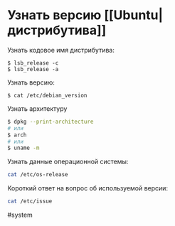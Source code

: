 # Узнать версию [[Ubuntu|дистрибутива]]
Узнать кодовое имя дистрибутива:
```
$ lsb_release -c
$ lsb_release -a
```


Узнать версию:
```
$ cat /etc/debian_version
```

Узнать архитектуру
```bash
$ dpkg --print-architecture
# или
$ arch
# или
$ uname -m
```

Узнать данные операционной системы:
```bash
cat /etc/os-release
```

Короткий ответ на вопрос об используемой версии:
```bash
cat /etc/issue
```

#system